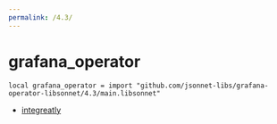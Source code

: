 ```yaml
---
permalink: /4.3/
---
```


# grafana_operator

```jsonnet
local grafana_operator = import "github.com/jsonnet-libs/grafana-operator-libsonnet/4.3/main.libsonnet"
```



* [integreatly](integreatly/index.md)
